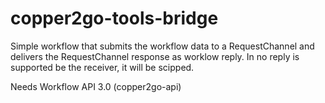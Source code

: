 # copper2go-tools-bridge
Simple workflow that submits the workflow data to a RequestChannel and delivers the RequestChannel response as worklow reply.
In no reply is supported be the receiver, it will be scipped.

Needs Workflow API 3.0 (copper2go-api)